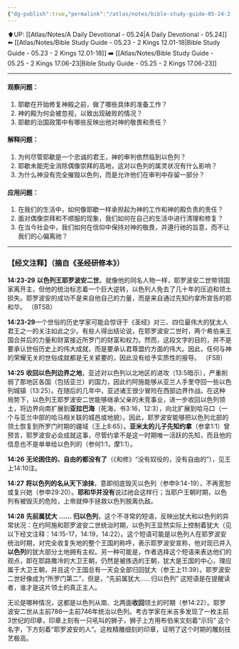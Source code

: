 ```yaml
---
{"dg-publish":true,"permalink":"/atlas/notes/bible-study-guide-05-24-2-kings-14-23-29/","noteIcon":""}
---
```


⬆️UP: [[Atlas/Notes/A Daily Devotional - 05.24\|A Daily Devotional - 05.24]]
⬅️ [[Atlas/Notes/Bible Study Guide - 05.23 - 2 Kings 12.01-18\|Bible Study Guide - 05.23 - 2 Kings 12.01-18]]
➡️ [[Atlas/Notes/Bible Study Guide - 05.25 - 2 Kings 17.06-23\|Bible Study Guide - 05.25 - 2 Kings 17.06-23]] 

---

#### 观察问题：
1. 耶歇在开始修复神殿之前，做了哪些具体的准备工作？
2. 神的殿为何会被忽视，以致出现破败的情况？
3. 耶歇的治国政策中有哪些反映出他对神的敬畏和责任？

#### 解释问题：
1. 为何尽管耶歇是一个忠诚的君王，神的审判依然临到以色列？
2. 耶歇未能完全消除偶像崇拜的高地，这对以色列的属灵状况有什么影响？
3. 为什么神没有完全摧毁以色列，而是允许他们在审判中存留一部分？

#### 应用问题：
1. 在我们的生活中，如何像耶歇一样承担起为神的工作和神的殿负责的责任？
2. 面对偶像崇拜和不顺服的现象，我们如何在自己的生活中进行清理和修复？
3. 在当今社会中，我们如何在信仰中保持对神的敬畏，并遵行祂的旨意，而不让我们的心偏离祂？

---
### 【经文注释】（摘自《圣经研修本》）

**14:23-29** **以色列王耶罗波安二世**。就像他的同名人物一样，耶罗波安二世带领国家离开主，但他的统治标志着一个巨大逆转，以色列人免去了几十年的压迫和领土损失。耶罗波安的成功不是来自他自己的力量，而是来自通过先知约拿所宣告的耶和华。 （BTSB）

**14:23-29**一个世俗的历史学家可能会惊讶于《圣经》对三、四位最伟大的犹太人君王之一的关注如此之少。有些人得出结论说，在耶罗波安二世时，两个希伯来王国合并后的力量和财富接近所罗门的财富和权力。然而，这段文字的目的，并不是要承认世俗历史上的伟大成就，而是要承认君尊盟约方面的伟大。因此，任何与神的荣耀无关的世俗成就都是无关紧要的，因此没有给予实质性的报导。 （FSB）

**14:25** **收回以色列边界之地**，亚述对以色列以北地区的进攻（13:5暗示），严重削弱了那地区各国（包括亚兰）的国力，因此约阿施能够从亚兰人手里夺回一些以色列城镇（13:25）。在随后的几年中，亚述诸王很少冒险在西部边界作战。在这种局势下，以色列王耶罗波安二世能够继承父亲的未竞事业，进一步收回以色列领土，将边界向南扩展到**亚拉巴海**（死海，书3:16，12:3），向北扩展到哈马口（一个与亚兰中部的哈马相关联的城邑或地貌）。因此，耶罗波安能够把以色列北部的领土恢复到所罗门时期的疆域（王上8:65）。**亚米太的儿子先知约拿**（参拿1:1）曾预言，耶罗波安必会成就这事，尽管约拿不是这一时期唯一活跃的先知，而且他的信息也不是单单给以色列的（参何1:1，摩1:1）。

**14:26** **无论困住的、自由的都没有了**（《和修》“没有奴役的，没有自由的”），见王上14:10注。

**14:27** **将以色列的名从天下涂抹**，意即彻底毁灭以色列（参申9:14-19），不再宽恕或复兴她（参申29:20）。**耶和华并没有**说过祂会这样行；当耶户王朝时期，以色列有被毁灭的危险，上帝就伸手拯救以色列脱离仇敌。

**14:28** **先前属犹大** **……** **归以色列**，这个不寻常的短语，反映出犹大和以色列的异常状况：在约阿施和耶罗波安二世统治时期，以色列王显然实际上控制着犹大（见以下经文注释：14:15-17，14:19，14:22）。这个短语可能是以色列人在耶罗波安统治时期，对完全收复失地的整个王国的称呼，表示耶罗波安宣称，他对现已并入**以色列**的犹大部分土地拥有主权。另一种可能是，作者选择这个短语来表达他们的观点，即在耶路撒冷的大卫王朝，仍然是被拣选的王朝，犹大是王国的中心，理应属于大卫王朝，并且这个王国总有一天会全部归回犹大（参王上11:39）。耶罗波安二世好像成为“所罗门第二”，但是，“先前属犹大……归以色列” 这短语是在提醒读者，谁才是这片领土的真正主人。

无论是哪种情况，这都是以色列从南、北两面**收回**领土的时期（参14:22）。耶罗波安二世从主前786—主前746年统治以色列。考古学家在米吉多发现了一枚主前3世纪的印章，印章上刻有一只吼叫的狮子，狮子上方用布伯来文刻着“示玛” 这个名字，下方刻着“耶罗波安的人”。这枚精雕细刻的印章，证明了这个时期的雕刻技艺极高。